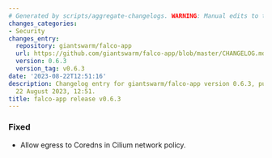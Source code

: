 ```yaml
---
# Generated by scripts/aggregate-changelogs. WARNING: Manual edits to this files will be overwritten.
changes_categories:
- Security
changes_entry:
  repository: giantswarm/falco-app
  url: https://github.com/giantswarm/falco-app/blob/master/CHANGELOG.md#063---2023-08-22
  version: 0.6.3
  version_tag: v0.6.3
date: '2023-08-22T12:51:16'
description: Changelog entry for giantswarm/falco-app version 0.6.3, published on
  22 August 2023, 12:51.
title: falco-app release v0.6.3
---
```


### Fixed
- Allow egress to Coredns in Cilium network policy.

